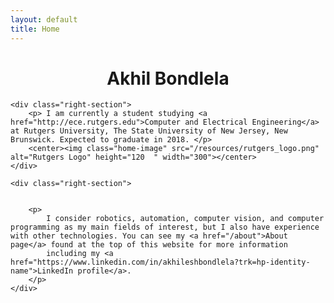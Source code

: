 ```yaml
---
layout: default
title: Home
---
```



<h1 style="text-align:center">Akhil Bondlela</h1>

<div class="home-double">


	<div class="right-section">
		<p> I am currently a student studying <a href="http://ece.rutgers.edu">Computer and Electrical Engineering</a> at Rutgers University, The State University of New Jersey, New Brunswick. Expected to graduate in 2018. </p>
		<center><img class="home-image" src="/resources/rutgers_logo.png" alt="Rutgers Logo" height="120  " width="300"></center>
	</div>

</div>

<div class="home-double">



	<div class="right-section">


		<p>
			I consider robotics, automation, computer vision, and computer programming as my main fields of interest, but I also have experience with other technologies. You can see my <a href="/about">About page</a> found at the top of this website for more information
			including my <a href="https://www.linkedin.com/in/akhileshbondlela?trk=hp-identity-name">LinkedIn profile</a>.
		</p>
	</div>

</div>
